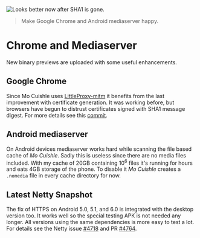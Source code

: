![](../images/google-chrome-happy.png "Looks better now after SHA1 is gone.")

> Make Google Chrome and Android mediaserver happy.

# Chrome and Mediaserver

New binary previews are uploaded with some useful enhancements.
<!--more-->

## Google Chrome

Since Mo Cuishle uses 
[LittleProxy-mitm](https://github.com/ganskef/LittleProxy-mitm) it benefits from 
the last improvement with certificate generation. It was working before, but 
browsers have begun to distrust certificates signed with SHA1 message digest. 
For more details see this 
[commit](https://github.com/ganskef/LittleProxy-mitm/commit/64e2d9d2ed6ee2491a31124495639765d0586327).

## Android mediaserver

On Android devices mediaserver works hard while scanning the file based cache of 
*Mo Cuishle*. Sadly this is useless since there are no media files included. 
With my cache of 20GB containing 10<sup>6</sup> files it's running for hours 
and eats 4GB storage of the phone. To disable it *Mo Cuishle* creates a 
`.nomedia` file in every cache directory for now. 

## Latest Netty Snapshot

The fix of HTTPS on Android 5.0, 5.1, and 6.0 is integrated with the desktop 
version too. It works well so the special testing APK is not needed any longer. 
All versions using the same dependencies is more easy to test a lot. For details 
see the Netty issue 
[#4718](https://github.com/netty/netty/issues/4718) and PR 
[#4764](https://github.com/netty/netty/pull/4764).
